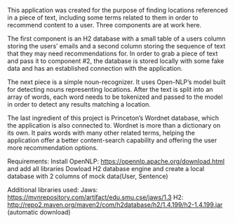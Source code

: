 This application was created for the purpose of finding locations referenced in a piece of text, including some terms related to them in order to recommend content to a user. Three components are at work here.

The first component is an H2 database with a small table of a users column storing the users’ emails and a second column storing the sequence of text that they may need recommendations for. In order to grab a piece of text and pass it to component #2, the database is stored locally with some fake data and has an established connection with the application.

The next piece is a simple noun-recognizer. It uses Open-NLP’s model built for detecting nouns representing locations. After the text is split into an array of words, each word needs to be tokenized and passed to the model in order to detect any results matching a location.

The last ingredient of this project is Princeton’s Wordnet database, which the application is also connected to. Wordnet is more than a dictionary on its own. It pairs words with many other related terms, helping the application offer a better content-search capability and offering the user more recommendation options.

Requirements:
Install OpenNLP: https://opennlp.apache.org/download.html and add all libraries
Dowload H2 database engine and create a local database with 2 columns of mock data(User, Sentence)

Additional libraries used:
Jaws: https://mvnrepository.com/artifact/edu.smu.cse/jaws/1.3
H2: http://repo2.maven.org/maven2/com/h2database/h2/1.4.199/h2-1.4.199.jar (automatic download)
